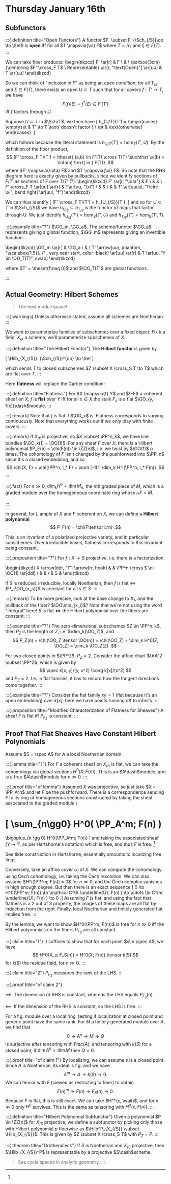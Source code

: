 # Thursday January 16th

## Subfunctors

:::{.definition title="Open Functors"}
A functor $F' \subset F: (\Sch_{/S})\op \to \Set$ is **open** iff for all $T \mapsvia{\xi} F$ where $T = h_T$ and $\xi \in F(T)$.
:::

We can take fiber products:
\begin{tikzcd}
F' \ar[r] & F \\
 & \\
\parbox{3cm}{\centering $F' \cross_F T$ \\ Representable} \ar[r, "\text{Open}"] \ar[uu] & T \ar[uu]
\end{tikzcd}

So we can think of "inclusion in $F$" as being an *open condition*: for all $T_{/S}$ and $\xi \in F(T)$, there exists an open $U \subset T$ such that for all covers $f: T' \to T$, we have
$$
F(f)(\xi) = f^*(\xi) \in F'(T')
$$
iff $f$ factors through $U$.

Suppose $U \subset T$ in $\Sch/T$,  we then have
\[
h_{U/T}(T') = \begin{cases}
\emptyset & T' \to T \text{ doesn't factor } \\
\pt & \text{otherwise}
\end{cases}
.\]

which follows because the literal statement is $h_{U/T}(T') = \hom_T(T', U)$.
By the definition of the fiber product,
$$
(F' \cross_F T)(T') = \theset{ (a,b) \in F'(T) \cross T(T) \suchthat \xi(b) = \iota(a) \text{ in  } F(T)}
,$$
where $F' \mapsvia{\iota} F$ and $T \mapsvia{\xi} F$.
So note that the RHS diagram here is exactly given by pullbacks, since we identify sections of $F/T'$ as sections of $F$ over $T/T'$ (?).
\begin{tikzcd}
F' \ar[r, "\iota"] & F \\
 & & \\
F' \cross_F T \ar[uu] \ar[r] & T\ar[uu, "\xi"] \\
 & & \\
& & T'
\ar[uuuul, "f\circ \xi", bend right]
\ar[uul, "f"]
\end{tikzcd}

We can thus identify
\[
(F' \cross_F T)(T') = h_{U_{/S}}(T')
,\]
and so for $U \subset T$ in $\Sch_{/S}$ we have $h_{U_{/S}} \subset h_{T_{/S}}$ is the functor of maps that factor through $U$.
We just identify $h_{U_{/S}}(T') = \hom_S(T', U)$ and $h_{T_{/S}}(T') = \hom_S(T', T)$.


:::{.example title="?"}
$\GG_m, \GG_a$.
The scheme/functor $\GG_a$ represents giving a global function, $\GG_m$ represents giving an invertible function.

\begin{tikzcd}
\GG_m \ar[r] & \GG_a \\
& \\
T'
\arrow[uur, phantom, "\scalebox{1.5}{$\llcorner$}" , very near start, color=black]
\ar[uu] \ar[r] & T \ar[uu, "f \in \OO_T(T)", swap]
\end{tikzcd}

where $T' = \theset{f\neq 0}$ and $\OO_T(T)$ are global functions.

:::

## Actual Geometry: Hilbert Schemes

> The best moduli space!


:::{.warnings}
Unless otherwise stated, assume all schemes are Noetherian.
:::

We want to parameterize families of subschemes over a fixed object.
Fix $k$ a field, $X_{/k}$ a scheme; we'll parameterize subschemes of $X$.


:::{.definition title="The Hilbert Functor"}
The **Hilbert functor** is given by

\[
\Hilb_{X_{/S}}: (\Sch_{/S})^{op} \to \Set
\]

which sends $T$ to closed subschemes $Z \subset X \cross_S T \to T$ which are flat over $T$.
:::



Here **flatness** will replace the Cartier condition:

:::{.definition title="Flatness"}
For $X \mapsvia{f} Y$ and $\FF$ a coherent sheaf on $X$, $f$ is **flat** over $Y$ iff for all $x\in X$ the stalk $F_x$ is a flat $\OO_{y, f(x)}\dash$module.
:::



:::{.remark}
Note that $f$ is flat if $\OO_x$ is.
Flatness corresponds to varying continuously.
Note that everything works out if we only play with finite covers.
:::


:::{.remark}
If $X_{/k}$ is projective, so $X \subset \PP^n_k$, we have line bundles $\OO_x(1) = \OO(1)$.
For any sheaf $F$ over $X$, there is a Hilbert polynomial $P_F(n) = \chi(F(n)) \in \ZZ[n]$, i.e. we twist by $\OO(1)$ $n$ times.
The cohomology of $F$ isn't changed by the pushforward into $\PP_n$ since it's a closed embedding, and so
$$
\chi(X, F) = \chi(\PP^n, i_* F) = \sum (-1)^i \dim_k H^i(\PP^n, i_* F(n))
.$$
:::

  

:::{.fact}
For $n \gg 0$, $\dim_k H^0 = \dim M_n$, the $n$th graded piece of $M$, which is a graded module over the homogeneous coordinate ring whose $i_*F = \tilde M$.

:::




In general, for $L$ ample of $X$ and $F$ coherent on $X$, we can define a **Hilbert polynomial**,
$$
P_F(n) = \chi(F\tensor L^n)
.$$

This is an invariant of a polarized projective variety, and in particular subschemes.
Over irreducible bases, flatness corresponds to this invariant being constant.


:::{.proposition title="?"}
For $f:X\to S$ projective, i.e. there is a factorization:


\begin{tikzcd}
X \arrow[ddr, "f"] \arrow[rr, hook] & & \PP^n \cross S \ni \OO(1) \ar[ddl] \\
& & \\
& S &
\end{tikzcd}


If $S$ is reduced, irreducible, locally Noetherian, then $f$ is flat $\iff$ $P_{\OO_{x_s}}$ is constant for all $s\in S$.
:::


:::{.remark}
To be more precise, look at the base change to $X_1$, and the pullback of the fiber? $\OO\mid_{x_i}$?
Note that we're not using the word "integral" here!
$S$ is flat $\iff$ the Hilbert polynomial over the fibers are constant.
:::
  



:::{.example title="?"}
The zero-dimensional subschemes $Z \in \PP^n_k$, then $P_Z$ is the length of $Z$, i.e. $\dim_k(\OO_Z)$, and
$$
P_Z(n) = \chi(\OO_Z \tensor \OO(n)) = \chi(\OO_Z) = \dim_k H^0(Z; \OO_Z) = \dim_k \OO_Z(Z)
.$$

For two closed points in $\PP^2$, $P_Z = 2$.
Consider the affine chart $\AA^2 \subset \PP^2$, which is given by
$$
\spec k[x, y]/(y, x^2) \cong k[x]/(x^2)
$$
and $P_Z = 2$.
I.e. in flat families, it has to record how the tangent directions come together.
:::


:::{.example title="?"}
Consider the flat family $xy = 1$ (flat because it's an open embedding) over $k[x]$, here we have points running off to infinity.
:::


:::{.proposition title="Modified Characterization of Flatness for Sheaves"}
A sheaf $F$ is flat iff $P_{F_S}$ is constant.
:::
  
## Proof That Flat Sheaves Have Constant Hilbert Polynomials

Assume $S = \spec A$ for $A$ a local Noetherian domain.


:::{.lemma title="?"}
For $F$ a coherent sheaf on $X_{/A}$ is flat, we can take the cohomology via global sections $H^0(X; F(n))$.
This is an $A\dash$module, and is a free $A\dash$module for $n\gg 0$.
:::


:::{.proof title="of lemma"}
Assumed $X$ was projective, so just take $X = \PP_A^n$ and let $F$ be the pushforward.
There is a correspondence sending $F$ to its ring of homogeneous sections constructed by taking the sheaf associated to the graded module \

\[
\sum_{n\gg0} H^0( \PP_A^m; F(n) )
=
\bigoplus_{n \gg 0} H^0(\PP_A^m; F(n))
\]
and taking the associated sheaf ($Y \mapsto \tilde Y$, as per Hartshorne's notation) which is free, and thus $F$ is free. [^tilde-construction]

[^tilde-construction]: 
See tilde construction in Hartshorne, essentially amounts to localizing free tings.

Conversely, take an affine cover $U_i$ of $X$.
We can compute the cohomology using Čech cohomology, i.e. taking the Čech resolution.
We can also assume $H^i(\PP^m; F(n)) = 0$ for $n \gg 0$, and the Čech complex vanishes in high enough degree.
But then there is an exact sequence
\[
0 \to H^0(\PP^m; F(n)) \to \mathcal C^0( \underline{U}; F(n) ) \to \cdots \to C^m( \underline{U}; F(n) ) \to 0
.\]
Assuming $F$ is flat, and using the fact that flatness is a 2 out of 3 property, the images of these maps are all flat by induction from the right.
Finally, local Noetherian and finitely generated flat implies free.
:::

By the lemma, we want to show $H^0(\PP^m; F(n))$ is free for $n\gg 0$ iff the Hilbert polynomials on the fibers $P_{F_S}$ are all constant.


:::{.claim title="1"}
It suffices to show that for each point $s\in \spec A$, we have
$$
H^0(X_s; F_S(n)) = H^0(X; F(n)) \tensor k(S)
$$
for $k(S)$ the residue field, for $n\gg 0$.
:::


:::{.claim title="2"}
$P_{F_S}$ measures the rank of the LHS.
:::

:::{.proof title="of claim 2"}

$\implies$:
The dimension of RHS is constant, whereas the LHS equals $P_{F_S}(n)$.

$\impliedby$:
If the dimension of the RHS is constant, so the LHS is free.
:::

For a f.g. module over a local ring, testing if localization at closed point and generic point have the same rank.
For $M$ a finitely generated module over $A$, we find that
$$
0 \to A^n \to M \to Q
$$
is surjective after tensoring with $\mathrm{Frac}(A)$, and tensoring with $k(S)$ for a closed point, if $\dim A^n = \dim M$ then $Q = 0$.


:::{.proof title="of claim 1"}
By localizing, we can assume $s$ is a closed point.
Since $A$ is Noetherian, its ideal is f.g. and we have
$$
A^m \to A \to k(S) \to 0
.$$
We can tensor with $F$ (viewed as restricting to fiber) to obtain
$$
F(n)^m \to F(n) \to F_S(n) \to 0
.$$
Because $F$ is flat, this is still exact.
We can take $H^*(x, \wait)$, and for $n\gg 0$ only $H^0$ survives.
This is the same as tensoring with $H^0(x, F(n))$.
:::


:::{.definition title="Hilbert Polynomial Subfunctor"}
Given a polynomial $P \in \ZZ[n]$ for $X_{/S}$ projective, we define a subfunctor by picking only those with Hilbert polynomial $p$ fiberwise as $\Hilb^P_{X_{/S}} \subset \Hilb_{X_{/S}}$.
This is given by $Z \subset X \cross_S T$ with $P_{Z} = P$.
:::

:::{.theorem title="Grothendieck"}
If $S$ is Noetherian and $X_{/S}$ projective, then $\Hilb_{X_{/S}}^P$ is representable by a projective $S\dash$scheme.

> See cycle spaces in analytic geometry.
:::
